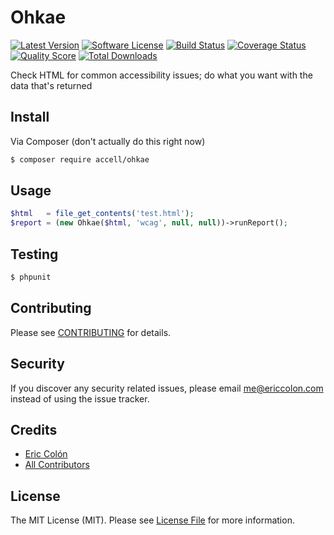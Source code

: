 # Ohkae

[![Latest Version](https://img.shields.io/github/release/accell/ohkae.svg?style=flat-square)](https://github.com/accell/ohkae/releases)
[![Software License](https://img.shields.io/badge/license-MIT-brightgreen.svg?style=flat-square)](LICENSE.md)
[![Build Status](https://img.shields.io/travis/accell/ohkae/master.svg?style=flat-square)](https://travis-ci.org/accell/ohkae)
[![Coverage Status](https://img.shields.io/scrutinizer/coverage/g/accell/ohkae.svg?style=flat-square)](https://scrutinizer-ci.com/g/accell/ohkae/code-structure)
[![Quality Score](https://img.shields.io/scrutinizer/g/accell/ohkae.svg?style=flat-square)](https://scrutinizer-ci.com/g/accell/ohkae)
[![Total Downloads](https://img.shields.io/packagist/dt/accell/ohkae.svg?style=flat-square)](https://packagist.org/packages/accell/ohkae)

Check HTML for common accessibility issues; do what you want with the data that's returned

## Install

Via Composer (don't actually do this right now)

``` bash
$ composer require accell/ohkae
```

## Usage

``` php
$html   = file_get_contents('test.html');
$report = (new Ohkae($html, 'wcag', null, null))->runReport();
```

## Testing

``` bash
$ phpunit
```

## Contributing

Please see [CONTRIBUTING](CONTRIBUTING.md) for details.

## Security

If you discover any security related issues, please email me@ericcolon.com instead of using the issue tracker.

## Credits

- [Eric Colón](https://github.com/Accell)
- [All Contributors](../../contributors)

## License

The MIT License (MIT). Please see [License File](LICENSE.md) for more information.
